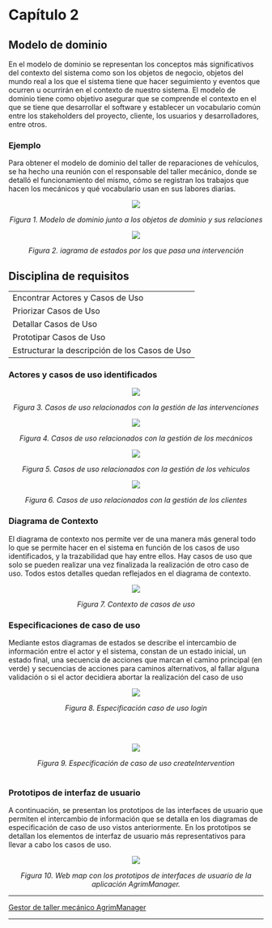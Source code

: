 # Capítulo 2

## Modelo de dominio
En el modelo de dominio se representan los conceptos más significativos del contexto del sistema como son los objetos de negocio, objetos del mundo real a los que el sistema tiene que hacer seguimiento y eventos que ocurren u ocurrirán en el contexto de nuestro sistema. El modelo de dominio tiene como objetivo asegurar que se comprende el contexto en el que se tiene que desarrollar el software y establecer un vocabulario común entre los stakeholders del proyecto, cliente, los usuarios y desarrolladores, entre otros.

### Ejemplo
Para obtener el modelo de dominio del taller de reparaciones de vehículos, se ha hecho una reunión con el responsable del taller mecánico, donde se detalló el funcionamiento del mismo, cómo se registran los trabajos que hacen los mecánicos y qué vocabulario usan en sus labores diarias.

<p align="center">
  <img src="https://user-images.githubusercontent.com/22343642/226901522-95543eba-9204-4cbf-8344-11fc196ed6c0.png" />
</p>
<div align="center">
  <em>Figura 1. Modelo de dominio junto a los objetos de dominio y sus relaciones</em>
</div>

<p align="center">
  <img src="https://user-images.githubusercontent.com/22343642/226903056-48c5bc17-cba7-4fd3-88c9-a40d23616af1.png" />
</p>
<div align="center">
  <em>Figura 2. iagrama de estados por los que pasa una intervención</em>
</div>

## Disciplina de requisitos
<table>
 <tbody>
	<tr>
		<td>Encontrar Actores y Casos de Uso</td>
	</tr>
	<tr>
		<td>Priorizar Casos de Uso</td>
	</tr>
	<tr>
		<td>Detallar Casos de Uso</td>
	</tr>
	<tr>
		<td>Prototipar Casos de Uso</td>
	</tr>
	<tr>
		<td>Estructurar la descripción de los Casos de Uso</td>
	</tr>
 </tbody>
</table>

### Actores y casos de uso identificados
<p align="center">
  <img src="https://user-images.githubusercontent.com/22343642/226904201-b239a26c-31e6-4403-af75-c3126b204f74.png" />
</p>
<div align="center">
  <em>Figura 3. Casos de uso relacionados con la gestión de las intervenciones</em>
</div>

<p align="center">
  <img src="https://user-images.githubusercontent.com/22343642/226904323-03dd3e03-68f8-4f6c-951f-dfad54957255.png" />
</p>
<div align="center">
  <em>Figura 4. Casos de uso relacionados con la gestión de los mecánicos</em>
</div>

<p align="center">
  <img src="https://user-images.githubusercontent.com/22343642/226904360-b42041c6-2a80-4321-9337-f16c13f75d60.png" />
</p>
<div align="center">
  <em>Figura 5. Casos de uso relacionados con la gestión de los vehiculos</em>
</div>

<p align="center">
  <img src="https://user-images.githubusercontent.com/22343642/226904390-0b18d1d4-28ac-448d-92ed-3fc428f754d0.png" />
</p>
<div align="center">
  <em>Figura 6. Casos de uso relacionados con la gestión de los clientes</em>
</div>

### Diagrama de Contexto
El diagrama de contexto nos permite ver de una manera más general todo lo que se permite hacer en el sistema en función de los casos de uso identificados, y la trazabilidad que hay entre ellos. Hay casos de uso que solo se pueden realizar una vez finalizada la realización de otro caso de uso. Todos estos detalles quedan reflejados en el diagrama de contexto.

<p align="center">
  <img src="https://user-images.githubusercontent.com/22343642/226904785-9d476899-8937-4813-91b5-935f02f828db.png" />
</p>
<div align="center">
  <em>Figura 7. Contexto de casos de uso</em>
</div>

### Especificaciones de caso de uso
Mediante estos diagramas de estados se describe el intercambio de información entre el actor y el sistema, constan de un estado inicial, un estado final, una secuencia de acciones que marcan el camino principal (en verde) y secuencias de acciones para caminos alternativos, al fallar alguna validación o si el actor decidiera abortar la realización del caso de uso 

<p align="center">
  <img src="https://user-images.githubusercontent.com/22343642/233085563-f6bedeb8-0f21-4938-8225-385f20686828.png" />
</p>
<div align="center">
  <em>Figura 8. Especificación caso de uso login</em>
</div>

</br></br>

<p align="center">
  <img src="https://user-images.githubusercontent.com/22343642/233085922-7fbc26ff-40dd-4d37-95d3-9289989bdf53.png" />
</p>
<div align="center">
  <em>Figura 9. Especificación de caso de uso createIntervention</em>
</div>

</br>

### Prototipos de interfaz de usuario
A continuación, se presentan los prototipos de las interfaces de usuario que permiten el intercambio de información que se detalla en los diagramas de especificación de caso de uso vistos anteriormente. En los prototipos se detallan los elementos de interfaz de usuario más representativos para llevar a cabo los casos de uso.

<p align="center">
  <img src="https://user-images.githubusercontent.com/22343642/233086467-9ad4c53c-0e2f-428a-9732-81a5f9551b48.png" />
</p>
<div align="center">
  <em>Figura 10. Web map con los prototipos de interfaces de usuario de la aplicación AgrimManager.</em>
</div>

***
[Gestor de taller mecánico AgrimManager](https://www.notion.so/Gestor-de-taller-mec-nico-AgrimManager-a8d44826c2494e15bcb235fc1019938d#cd1d79dbac4146888d6f57438e934567)
***
